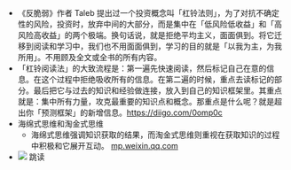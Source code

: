 - 《反脆弱》作者 Taleb 提出过一个投资概念叫「杠铃法则」，为了对抗不确定性的风险，投资时，放弃中间的大部分，而是集中在「低风险低收益」和「高风险高收益」的两个极端。换句话说，就是拒绝平均主义，面面俱到。将它迁移到阅读和学习中，我们也不用面面俱到，学习的目的就是「以我为主，为我所用」。不用顾及全文或全书的所有内容。
- 「杠铃阅读法」的大致流程是：第一遍先快速阅读，然后标记自己在意的信息。在这个过程中拒绝吸收所有的信息。在第二遍的时候，重点去读标记的部分。最后把它与过去的知识和经验做连接，放入到自己的知识框架里。其重点就是：集中所有力量，攻克最重要的知识点和概念。那重点是什么呢？就是超出你「预测框架」的新增信息。https://diigo.com/0omp0c
- 海绵式思维和淘金式思维
    - 海绵式思维强调知识获取的结果，而淘金式思维则重视在获取知识的过程中积极和它展开互动。  [mp.weixin.qq.com](https://mp.weixin.qq.com/s?__biz=MzA4ODM4ODQ3MQ==&mid=2651959849&idx=1&sn=07092e0c0fdd91099b290936970f71a5&chksm=8bcff431bcb87d273a79c2ea573b360dc3a3140a43c7a39b61b16820645ef6a6c448d4077c31)
- ![](https://firebasestorage.googleapis.com/v0/b/firescript-577a2.appspot.com/o/imgs%2Fapp%2Fxinyiheng%2F0nwP6nhS73.png?alt=media&token=71e5c990-52ce-4259-a634-ae7eb93f68a0) 跳读

